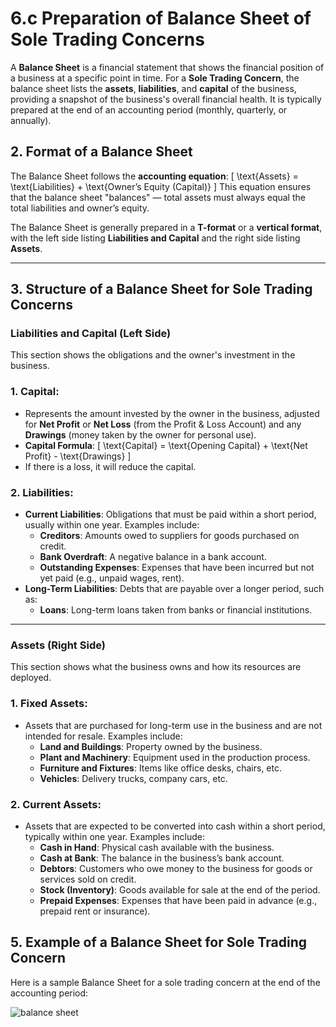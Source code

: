 # 6.c Preparation of Balance Sheet of Sole Trading Concerns

A **Balance Sheet** is a financial statement that shows the financial position of a business at a specific point in time. For a **Sole Trading Concern**, the balance sheet lists the **assets**, **liabilities**, and **capital** of the business, providing a snapshot of the business's overall financial health. It is typically prepared at the end of an accounting period (monthly, quarterly, or annually).

## 2. Format of a Balance Sheet

The Balance Sheet follows the **accounting equation**:
\[
\text{Assets} = \text{Liabilities} + \text{Owner’s Equity (Capital)}
\]
This equation ensures that the balance sheet "balances" — total assets must always equal the total liabilities and owner’s equity.

The Balance Sheet is generally prepared in a **T-format** or a **vertical format**, with the left side listing **Liabilities and Capital** and the right side listing **Assets**.

---

## 3. Structure of a Balance Sheet for Sole Trading Concerns

### **Liabilities and Capital (Left Side)**

This section shows the obligations and the owner's investment in the business.

### 1. **Capital**:
   - Represents the amount invested by the owner in the business, adjusted for **Net Profit** or **Net Loss** (from the Profit & Loss Account) and any **Drawings** (money taken by the owner for personal use).
   - **Capital Formula**:
     \[
     \text{Capital} = \text{Opening Capital} + \text{Net Profit} - \text{Drawings}
     \]
   - If there is a loss, it will reduce the capital.

### 2. **Liabilities**:
   - **Current Liabilities**: Obligations that must be paid within a short period, usually within one year. Examples include:
     - **Creditors**: Amounts owed to suppliers for goods purchased on credit.
     - **Bank Overdraft**: A negative balance in a bank account.
     - **Outstanding Expenses**: Expenses that have been incurred but not yet paid (e.g., unpaid wages, rent).
   - **Long-Term Liabilities**: Debts that are payable over a longer period, such as:
     - **Loans**: Long-term loans taken from banks or financial institutions.
   
---

### **Assets (Right Side)**

This section shows what the business owns and how its resources are deployed.

### 1. **Fixed Assets**:
   - Assets that are purchased for long-term use in the business and are not intended for resale. Examples include:
     - **Land and Buildings**: Property owned by the business.
     - **Plant and Machinery**: Equipment used in the production process.
     - **Furniture and Fixtures**: Items like office desks, chairs, etc.
     - **Vehicles**: Delivery trucks, company cars, etc.

### 2. **Current Assets**:
   - Assets that are expected to be converted into cash within a short period, typically within one year. Examples include:
     - **Cash in Hand**: Physical cash available with the business.
     - **Cash at Bank**: The balance in the business’s bank account.
     - **Debtors**: Customers who owe money to the business for goods or services sold on credit.
     - **Stock (Inventory)**: Goods available for sale at the end of the period.
     - **Prepaid Expenses**: Expenses that have been paid in advance (e.g., prepaid rent or insurance).


## 5. Example of a Balance Sheet for Sole Trading Concern

Here is a sample Balance Sheet for a sole trading concern at the end of the accounting period:

![balance sheet](https://github.com/user-attachments/assets/7c8d2c99-e370-416d-ab53-a6807dfb23d5)




